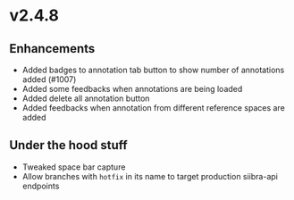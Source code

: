 # v2.4.8

## Enhancements

- Added badges to annotation tab button to show number of annotations added (#1007)
- Added some feedbacks when annotations are being loaded
- Added delete all annotation button
- Added feedbacks when annotation from different reference spaces are added

## Under the hood stuff

- Tweaked space bar capture
- Allow branches with `hotfix` in its name to target production siibra-api endpoints
